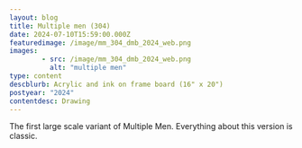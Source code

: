 ```yaml
---
layout: blog
title: Multiple men (304)
date: 2024-07-10T15:59:00.000Z
featuredimage: /image/mm_304_dmb_2024_web.png
images: 
        - src: /image/mm_304_dmb_2024_web.png
          alt: "multiple men"
type: content
descblurb: Acrylic and ink on frame board (16" x 20")
postyear: "2024"
contentdesc: Drawing
---
```

The first large scale variant of Multiple Men. Everything about this version is classic.
